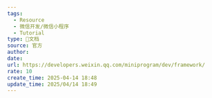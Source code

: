 ```yaml
---
tags:
  - Resource
  - 微信开发/微信小程序
  - Tutorial
type: 📃文档
source: 官方
author: 
date: 
url: https://developers.weixin.qq.com/miniprogram/dev/framework/
rate: 10
create_time: 2025-04-14 18:48
update_time: 2025/04/14 18:49
---
```

